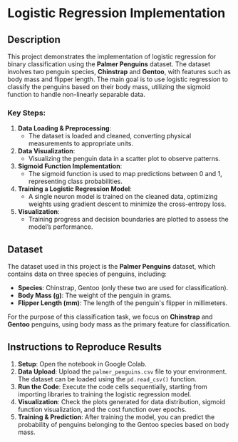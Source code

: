 # Logistic Regression Implementation

## Description

This project demonstrates the implementation of logistic regression for binary classification using the **Palmer Penguins** dataset. The dataset involves two penguin species, **Chinstrap** and **Gentoo**, with features such as body mass and flipper length. The main goal is to use logistic regression to classify the penguins based on their body mass, utilizing the sigmoid function to handle non-linearly separable data.

### Key Steps:
1. **Data Loading & Preprocessing**: 
   - The dataset is loaded and cleaned, converting physical measurements to appropriate units.
2. **Data Visualization**: 
   - Visualizing the penguin data in a scatter plot to observe patterns.
3. **Sigmoid Function Implementation**: 
   - The sigmoid function is used to map predictions between 0 and 1, representing class probabilities.
4. **Training a Logistic Regression Model**: 
   - A single neuron model is trained on the cleaned data, optimizing weights using gradient descent to minimize the cross-entropy loss.
5. **Visualization**: 
   - Training progress and decision boundaries are plotted to assess the model’s performance.

## Dataset

The dataset used in this project is the **Palmer Penguins** dataset, which contains data on three species of penguins, including:
- **Species**: Chinstrap, Gentoo (only these two are used for classification).
- **Body Mass (g)**: The weight of the penguin in grams.
- **Flipper Length (mm)**: The length of the penguin's flipper in millimeters.
  
For the purpose of this classification task, we focus on **Chinstrap** and **Gentoo** penguins, using body mass as the primary feature for classification.

## Instructions to Reproduce Results

1. **Setup**: Open the notebook in Google Colab.
2. **Data Upload**: Upload the `palmer_penguins.csv` file to your environment. The dataset can be loaded using the `pd.read_csv()` function.
3. **Run the Code**: Execute the code cells sequentially, starting from importing libraries to training the logistic regression model.
4. **Visualization**: Check the plots generated for data distribution, sigmoid function visualization, and the cost function over epochs.
5. **Training & Prediction**: After training the model, you can predict the probability of penguins belonging to the Gentoo species based on body mass.
